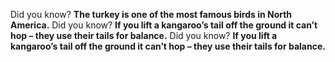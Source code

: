 Did you know? **The turkey is one of the most famous birds in North America.**
Did you know? **If you lift a kangaroo’s tail off the ground it can’t hop – they use their tails for balance.**
Did you know? **If you lift a kangaroo’s tail off the ground it can’t hop – they use their tails for balance.**
